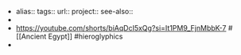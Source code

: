 - alias::
  tags::
  url:: 
  project::
  see-also::
-
- https://youtube.com/shorts/biAqDcI5xQg?si=It1PM9_FjnMbbK-7 #[[Ancient Egypt]] #hieroglyphics
-